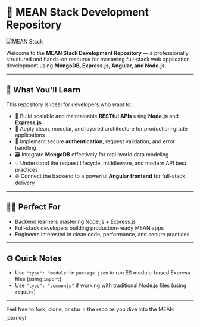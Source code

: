 # 🚀 MEAN Stack Development Repository

![MEAN Stack](https://enginyre.com/wp-content/uploads/2021/10/meanstack.png)

Welcome to the **MEAN Stack Development Repository** — a professionally structured and hands-on resource for mastering full-stack web application development using **MongoDB, Express.js, Angular, and Node.js**.

---

## 🎯 What You'll Learn

This repository is ideal for developers who want to:

- 🔧 Build scalable and maintainable **RESTful APIs** using **Node.js** and **Express.js**
- 🧱 Apply clean, modular, and layered architecture for production-grade applications
- 🔐 Implement secure **authentication**, request validation, and error handling
- 🗃️ Integrate **MongoDB** effectively for real-world data modeling
- 💡 Understand the request lifecycle, middleware, and modern API best practices
- 🌐 Connect the backend to a powerful **Angular frontend** for full-stack delivery

---

## 👨‍💻 Perfect For

- Backend learners mastering Node.js + Express.js
- Full-stack developers building production-ready MEAN apps
- Engineers interested in clean code, performance, and secure practices

---

## ⚙️ Quick Notes

- Use `"type": "module"` in `package.json` to run ES module-based Express files (using `import`)
- Use `"type": "commonjs"` if working with traditional Node.js files (using `require`)

---

Feel free to fork, clone, or star ⭐ the repo as you dive into the MEAN journey!
